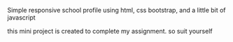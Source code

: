 Simple responsive school profile using html, css bootstrap, and a little bit of javascript

this mini project is created to complete my assignment. so suit yourself

